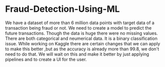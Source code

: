 # Fraud-Detection-Using-ML
We have a dataset of more than 6 million data points with target data of a transaction being fraud or not. 
We need to create a model to predict the future transactions. Though the data is huge there were no missing values. There are both categorical 
and neumerical data.
It is a binary classification issue.
While working on Kaggle there are certain changes that we can apply to make this better ,but as the accuracy is already more than 99.8, we don't need to do that.
We will wait on this and make it better by just applying pipelines and to create a UI for the user.
